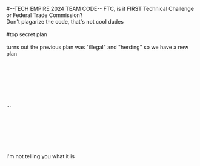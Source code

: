#--TECH EMPIRE 2024 TEAM CODE--
FTC, is it FIRST Technical Challenge or Federal Trade Commission?
<br>
Don't plagarize the code, that's not cool dudes
<br>
<br>
#top secret plan
<br>
<br>
turns out the previous plan was "illegal" and "herding" so we have a new plan
<br>
<br>
<br>
<br>
<br>
<br>
<br>
<br>
...
<br>
<br>
<br>
<br>
<br>
<br>
<br>
<br>
I'm not telling you what it is
